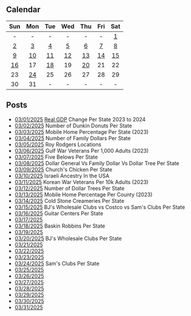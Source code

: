 ## Calendar

|Sun|Mon|Tue|Wed|Thu|Fri|Sat|
|:-:|:-:|:-:|:-:|:-:|:-:|:-:|
| - | - | - | - | - | - |[1](../../projects/economics/US_States_REAL_GDP_Change_2023-2024/)|
|[2](../../projects/restaurants/Dunkin_Donuts_Per_State/)|[3](../../projects/economics/Mobile_Home_Percent_Per_State/)|[4](../../projects/stores/Family_Dollars_Per_State/)|[5](../../projects/restaurants/Roy_Rodgers_Locations/)|[6](../../projects/history/Gulf_War_Vets_Per_State)|[7](../../projects/stores/Five_Below_Per_State/)|[8](../../projects/stores/General_Dollar_Vs_Family_Dollar_Vs_Dollar_Tree_Per_State)|
|[9](../../projects/restaurants/Churches_Chicken_Per_State/)|[10](../../projects/ethnicity/Israelis_in_USA/)|[11](../../projects/history/Korean_War_Vets_Per_State/)|[12](../../projects/stores/Dollar_Trees_Per_State/)|[13](../../projects/economics/Mobile_Home_Percent_Per_County/)|[14](../../projects/restaurants/Cold_Stones_Per_State/)|[15](../../projects/versus/BJs_Vs_Costco_Vs_Sams_Club_Per_State/)|
|[16](../../projects/stores/Guitar_Centers_Per_State/)|17|[18](../../projects/restaurants/Baskin_Robbins_Per_State/)|19|[20](../../projects/stores/BJs_Per_State/)|21|22|
|23|[24](../../projects/stores/Sams_Club_Per_State/)|25|26|27|28|29|
|30|31| - | - | - | - | - |

## Posts

* [03/01/2025](../../projects/economics/US_States_REAL_GDP_Change_2023-2024/) [Real GDP](https://en.wikipedia.org/wiki/Real_gross_domestic_product) Change Per State 2023 to 2024
* [03/02/2025](../../projects/restaurants/Dunkin_Donuts_Per_State/) Number of Dunkin Donuts Per State
* [03/03/2025](../../projects/economics/Mobile_Home_Percent_Per_State/) Mobile Home Percentage Per State (2023)
* [03/04/2025](../../projects/stores/Family_Dollars_Per_State/) Number of Family Dollars Per State
* [03/05/2025](../../projects/restaurants/Roy_Rodgers_Locations/) Roy Rodgers Locations
* [03/06/2025](../../projects/history/Gulf_War_Vets_Per_State) Gulf War Veterans Per 1,000 Adults (2023)
* [03/07/2025](../../projects/stores/Five_Below_Per_State/) Five Belows Per State
* [03/08/2025](../../projects/versus/General_Dollar_Vs_Family_Dollar_Vs_Dollar_Tree_Per_State) Dollar General Vs Family Dollar Vs Dollar Tree Per State
* [03/09/2025](../../projects/restaurants/Churches_Chicken_Per_State/) Church's Chicken Per State
* [03/10/2025](../../projects/ethnicity/Israelis_in_USA/) Israeli Ancestry In the USA
* [03/11/2025](../../projects/history/Korean_War_Vets_Per_State/) Korean War Veterans Per 10k Adults (2023)
* [03/12/2025](../../projects/stores/Dollar_Trees_Per_State/) Number of Dollar Trees Per State
* [03/13/2025](../../projects/economics/Mobile_Home_Percent_Per_County/) Mobile Home Percentage Per County (2023)
* [03/14/2025](../../projects/restaurants/Cold_Stones_Per_State/) Cold Stone Creameries Per State
* [03/15/2025](../../projects/versus/BJs_Vs_Costco_Vs_Sams_Club_Per_State/) BJ's Wholesale Clubs vs Costco vs Sam's Clubs Per State
* [03/16/2025](../../projects/stores/Guitar_Centers_Per_State/) Guitar Centers Per State
* [03/17/2025]()
* [03/18/2025](../../projects/restaurants/Baskin_Robbins_Per_State/) Baskin Robbins Per State
* [03/19/2025]()
* [03/20/2025](../../projects/stores/BJs_Per_State/) BJ's Wholesale Clubs Per State
* [03/21/2025]()
* [03/22/2025]()
* [03/23/2025]()
* [03/24/2025](../../projects/stores/Sams_Club_Per_State/) Sam's Clubs Per State
* [03/25/2025]()
* [03/26/2025]()
* [03/27/2025]()
* [03/28/2025]()
* [03/29/2025]()
* [03/30/2025]()
* [03/31/2025]()
